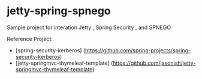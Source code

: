 jetty-spring-spnego
===================

Sample project for interation Jetty , Spring Security , and SPNEGO

Reference Project:
* [spring-security-kerberos] (https://github.com/spring-projects/spring-security-kerberos)
* [jetty-springmvc-thymeleaf-template] (https://github.com/jasonish/jetty-springmvc-thymeleaf-template)

